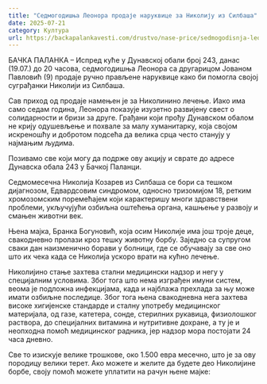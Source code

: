 ```yaml
---
title: "Седмогодишња Леонора продаје наруквице за Николију из Силбаша"
date: 2025-07-21
category: Култура
url: https://backapalankavesti.com/drustvo/nase-price/sedmogodisnja-leonora-prodaje-narukvice-za-nikoliju/
---
```


БАЧКА ПАЛАНКА – Испред куће у Дунавској обали број 243, данас (19.07.) до 20 часова, седмогодишња Леонора са другарицом Јованом Павловић (9) продаје ручно прављене наруквице како би помогла својој суграђанки Николији из Силбаша.

Сав приход од продаје намењен је за Николинино лечење. Иако има само седам година, Леонора показује изузетно развијену свест о солидарности и бризи за друге. Грађани који прођу Дунавском обалом не крију одушевљење и похвале за малу хуманитарку, која својом искреношћу и добротом подсећа да велика срца често станују у најмањим људима.

Позивамо све који могу да подрже ову акцију и сврате до адресе Дунавска обала 243 у Бачкој Паланци.

Седмомесечна Николија Козарев из Силбаша се бори са тешком дијагнозом, Едвардсовим синдромом, односно тризомијом 18, ретким хромозомским поремећајем који карактеришу многи здравствени проблеми, укључујући озбиљна оштећења органа, кашњење у развоју и смањен животни век.

Њена мајка, Бранка Богуновић, која осим Николије има још троје деце, свакодневно пролази кроз тешку животну борбу. Заједно са супругом сваки дан наизменично борави у болници, где се обучавају за све оно што их чека када се Николија ускоро врати на кућно лечење.

Николијино стање захтева стални медицински надзор и негу у специјалним условима. Због тога што нема изграђен имуни систем, веома је подложна инфекцијама, када и најблажа прехлада за њу може имати озбиљне последице. Због тога њена свакодневна нега захтева високе хигијенске стандарде и сталну употребу медицинског материјала, од газе, катетера, сонде, стерилних рукавица, физиолошког раствора, до специјалних витамина и нутритивне дохране, а ту је и неопходна помоћ медицинског радника, јер надзор мора постојати 24 часа дневно.

Све то изискује велике трошкове, око 1.500 евра месечно, што је за ову породицу велики терет. Ако можете и желите да будете део Николијине борбе, своју помоћ можете уплатити на рачун њене мајке:
